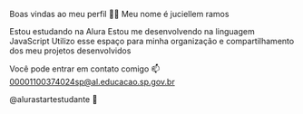 Boas vindas ao meu perfil 💙💙
Meu nome é juciellem ramos

Estou estudando na Alura
Estou me desenvolvendo na linguagem JavaScript
Utilizo esse espaço para minha organização e compartilhamento dos meu projetos desenvolvidos

Você pode entrar em contato comigo 📫
00001100374024sp@al.educacao.sp.gov.br

@alurastartestudante 🥇

